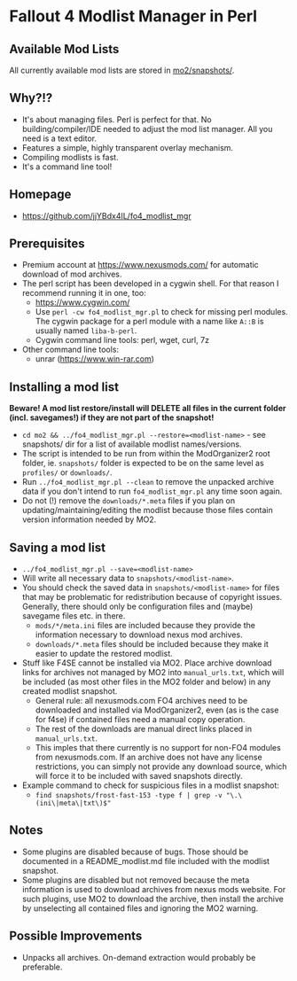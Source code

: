 # Fallout 4 Modlist Manager in Perl

## Available Mod Lists

All currently available mod lists are stored in [mo2/snapshots/](mo2/snapshots/).

## Why?!?

- It's about managing files. Perl is perfect for that. No building/compiler/IDE needed to adjust the mod list manager. All you need is a text editor.
- Features a simple, highly transparent overlay mechanism.
- Compiling modlists is fast.
- It's a command line tool!

## Homepage

- https://github.com/jjYBdx4IL/fo4_modlist_mgr

## Prerequisites

- Premium account at https://www.nexusmods.com/ for automatic download of mod archives.
- The perl script has been developed in a cygwin shell. For that reason I recommend running it in one, too:
  - https://www.cygwin.com/
  - Use `perl -cw fo4_modlist_mgr.pl` to check for missing perl modules. The cygwin package for a perl module with a name like `A::B` is usually named `liba-b-perl`.
  - Cygwin command line tools: perl, wget, curl, 7z
- Other command line tools:
  - unrar (https://www.win-rar.com)

## Installing a mod list

**Beware! A mod list restore/install will DELETE all files in the current folder (incl. savegames!) if they are not part of the snapshot!**
 
- `cd mo2 && ../fo4_modlist_mgr.pl --restore=<modlist-name>` - see snapshots/ dir for a list of available modlist names/versions.
- The script is intended to be run from within the ModOrganizer2 root folder, ie. `snapshots/` folder is expected to be on the same level as `profiles/` or `downloads/`.
- Run `../fo4_modlist_mgr.pl --clean` to remove the unpacked archive data if you don't intend to run `fo4_modlist_mgr.pl` any time soon again.
- Do not (!) remove the `downloads/*.meta` files if you plan on updating/maintaining/editing the modlist because those files contain version information needed by MO2.

## Saving a mod list

- `../fo4_modlist_mgr.pl --save=<modlist-name>`
- Will write all necessary data to `snapshots/<modlist-name>`.
- You should check the saved data in `snapshots/<modlist-name>` for files that may be problematic for redistribution because of copyright issues. Generally, there should only be configuration files and (maybe) savegame files etc. in there.
  - `mods/*/meta.ini` files are included because they provide the information necessary to download nexus mod archives.
  - `downloads/*.meta` files should be included because they make it easier to update the restored modlist.
- Stuff like F4SE cannot be installed via MO2. Place archive download links for archives not managed by MO2 into `manual_urls.txt`, which will be included (as most other files in the MO2 folder and below) in any created modlist snapshot.
  - General rule: all nexusmods.com FO4 archives need to be downloaded and installed via ModOrganizer2, even (as is the case for f4se) if contained files need a manual copy operation.
  - The rest of the downloads are manual direct links placed in `manual_urls.txt`.
  - This imples that there currently is no support for non-FO4 modules from nexusmods.com. If an archive does not have any license restrictions, you can simply not provide any download source, which will force it to be included with saved snapshots directly.
- Example command to check for suspicious files in a modlist snapshot:
  - `find snapshots/frost-fast-153 -type f | grep -v "\.\(ini\|meta\|txt\)$"`

## Notes

- Some plugins are disabled because of bugs. Those should be documented in a README_modlist.md file included with the modlist snapshot.
- Some plugins are disabled but not removed because the meta information is used to download archives from nexus mods website. For such plugins, use MO2 to download the archive, then install the archive by unselecting all contained files and ignoring the MO2 warning.

## Possible Improvements

- Unpacks all archives. On-demand extraction would probably be preferable.

